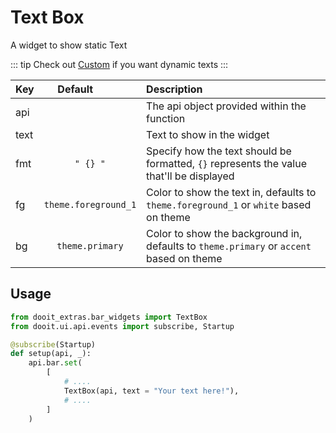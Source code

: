# Text Box

A widget to show static Text

::: tip
Check out [Custom](/widgets/custom) if you want dynamic texts
:::

| Key|<div style="width: 100px">Default</div> |Description|
| ------------- | :----------------:  | :----------------------------------------------------------------------------------------|
| api           |                     | The api object provided within the function                                              |
| text          |                     | Text to show in the widget                                                               |
| fmt           | `" {} "`            | Specify how the text should be formatted, `{}` represents the value that'll be displayed |
| fg            | `theme.foreground_1`| Color to show the text in, defaults to `theme.foreground_1` or `white` based on theme    |
| bg            | `theme.primary`     | Color to show the background in, defaults to `theme.primary` or `accent` based on theme  |

## Usage

```python
from dooit_extras.bar_widgets import TextBox
from dooit.ui.api.events import subscribe, Startup

@subscribe(Startup)
def setup(api, _):
    api.bar.set( 
        [
            # ....
            TextBox(api, text = "Your text here!"),
            # ....
        ]
    )
```
